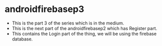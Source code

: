 # androidfirebasep3

- This is the part 3 of the series which is in the medium.
- This is the next part of the androidfirebasep2 which has Register part.
- This contains the Login part of the thing, we will be using the firebase database.
